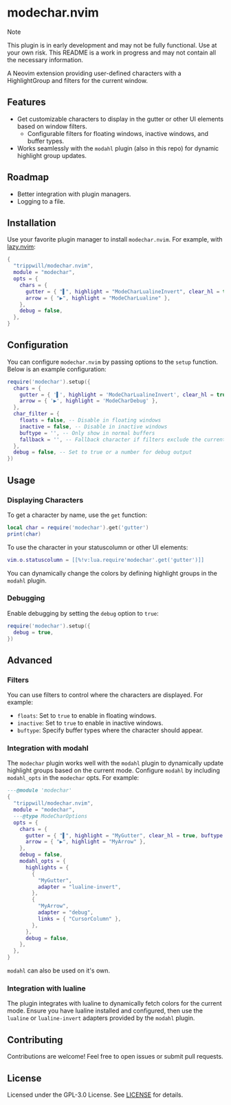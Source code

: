 # modechar.nvim

> [!NOTE]
> This plugin is in early development and may not be fully functional. Use at your own risk.
> This README is a work in progress and may not contain all the necessary information.

A Neovim extension providing user-defined characters with a HighlightGroup and filters for the current window.

## Features

- Get customizable characters to display in the gutter or other UI elements based on window filters.
  - Configurable filters for floating windows, inactive windows, and buffer types.
- Works seamlessly with the `modahl` plugin (also in this repo) for dynamic highlight group updates.

## Roadmap

- Better integration with plugin managers.
- Logging to a file.

## Installation

Use your favorite plugin manager to install `modechar.nvim`. For example, with [lazy.nvim](https://github.com/folke/lazy.nvim):

```lua
{
  "trippwill/modechar.nvim",
  module = "modechar",
  opts = {
    chars = {
      gutter = { "▌", highlight = "ModeCharLualineInvert", clear_hl = true, buftype = { "", "nofile" } },
      arrow = { "▶", highlight = "ModeCharLualine" },
    },
    debug = false,
  },
}
```

## Configuration

You can configure `modechar.nvim` by passing options to the `setup` function. Below is an example configuration:

```lua
require('modechar').setup({
  chars = {
    gutter = { '▌', highlight = 'ModeCharLualineInvert', clear_hl = true, buftype = { '', 'nofile' } },
    arrow = { '▶', highlight = 'ModeCharDebug' },
  },
  char_filter = {
    floats = false, -- Disable in floating windows
    inactive = false, -- Disable in inactive windows
    buftype = '', -- Only show in normal buffers
    fallback = '', -- Fallback character if filters exclude the current one
  },
  debug = false, -- Set to true or a number for debug output
})
```

## Usage

### Displaying Characters

To get a character by name, use the `get` function:

```lua
local char = require('modechar').get('gutter')
print(char)
```

To use the character in your statuscolumn or other UI elements:

```lua
vim.o.statuscolumn = [[%!v:lua.require'modechar'.get('gutter')]]
```

You can dynamically change the colors by defining highlight groups in the `modahl` plugin.

### Debugging

Enable debugging by setting the `debug` option to `true`:

```lua
require('modechar').setup({
  debug = true,
})
```

## Advanced

### Filters

You can use filters to control where the characters are displayed. For example:

- `floats`: Set to `true` to enable in floating windows.
- `inactive`: Set to `true` to enable in inactive windows.
- `buftype`: Specify buffer types where the character should appear.

### Integration with modahl

The `modechar` plugin works well with the `modahl` plugin to dynamically update highlight groups based on the current mode. Configure `modahl` by including `modahl_opts` in the `modechar` opts. For example:

```lua
---@module 'modechar'
{
  "trippwill/modechar.nvim",
  module = "modechar",
  ---@type ModeCharOptions
  opts = {
    chars = {
      gutter = { "▌", highlight = "MyGutter", clear_hl = true, buftype = { "", "nofile" } },
      arrow = { "▶", highlight = "MyArrow" },
    },
    debug = false,
    modahl_opts = {
      highlights = {
        {
          "MyGutter",
          adapter = "lualine-invert",
        },
        {
          "MyArrow",
          adapter = "debug",
          links = { "CursorColumn" },
        },
      },
      debug = false,
    },
  },
}
```

`modahl` can also be used on it's own.

### Integration with lualine

The plugin integrates with lualine to dynamically fetch colors for the current mode. Ensure you have lualine installed and configured, then use the `lualine` or `lualine-invert` adapters provided by the `modahl` plugin.

## Contributing

Contributions are welcome! Feel free to open issues or submit pull requests.

## License

Licensed under the GPL-3.0 License. See [LICENSE](LICENSE) for details.

